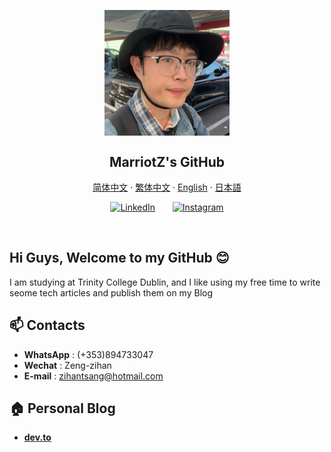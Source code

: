 <p align="center">
 <img width="200px" src="./resources/72234effd65bdc719fc801cce1fb1eee.jpg" align="center" alt="MarriotZ's GitHub" />
 <h2 align="center">MarriotZ's GitHub</h2>
</p>

<p align="center">
    <a href="/docs/readme_chs.md">简体中文</a>
    ·
    <a href="/docs/readme_cht.md">繁体中文</a>
    ·
    <a href="./readme_en.md">English</a>
    ·
    <a href="/docs/readme_jp.md">日本語</a>
</p>
<!-- Social icons section -->
<p align="center">
  <a href="https://www.linkedin.com/in/max-zeng-1b26a8201"><img width="32px" title="LinkedIn" src="https://i.imgur.com/Y9lbNqu.png"/></a>
  &#8287;&#8287;&#8287;&#8287;&#8287;
  <a href="https://www.instagram.com/zihantsang"><img width="32px" title="Instagram" src="https://upload.wikimedia.org/wikipedia/commons/thumb/9/95/Instagram_logo_2022.svg/250px-Instagram_logo_2022.svg.png"/></a>
</p>
<br/>

## Hi Guys, Welcome to my GitHub 😊

I am studying at Trinity College Dublin, and I like using my free time to write seome tech articles and publish them on my Blog 

## 📫 Contacts
- **WhatsApp** : (+353)894733047
- **Wechat** : Zeng-zihan
- **E-mail** : zihantsang@hotmail.com

## 🏠 Personal Blog

- **[dev.to](https://blog.csdn.net/weixin_42839065)**


<!-- ## 📊 统计数据:

| <img align="center" src="https://github-readme-stats.vercel.app/api?username=MarriotZ&hide=contribs,prs&show_icons=true&theme=transparent&count_private=true&bg_color=start&hide_border=true" alt="" /> | <img align="center" src="https://github-readme-stats.vercel.app/api/top-langs/?username=MarriotZ&layout=compact&theme=transparent&hide_border=true" alt="" /> |
| ----------------------------------------------------------------------------------------------------------------------------------------------- | --------------------------------------------------------------------------------------------------------------------------------------------------------- |
-->

<!--
**MarriotZ/MarriotZ** is a ✨ _special_ ✨ repository because its `README.md` (this file) appears on your GitHub profile.

Here are some ideas to get you started:

- 🔭 I’m currently working on ...
- 🌱 I’m currently learning ...
- 👯 I’m looking to collaborate on ...
- 🤔 I’m looking for help with ...
- 💬 Ask me about ...
- 📫 How to reach me: ...
- 😄 Pronouns: ...
- ⚡ Fun fact: ...
-->
